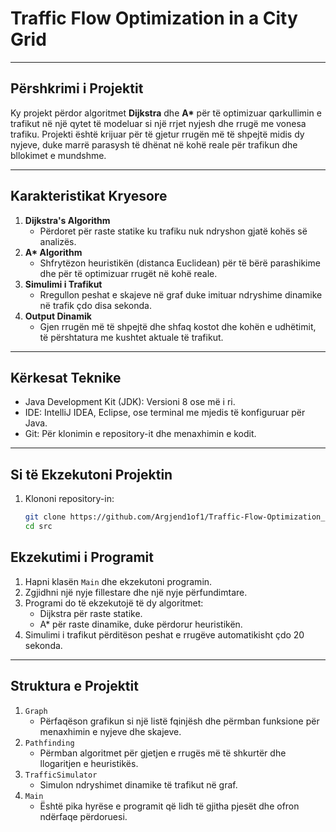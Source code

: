 # Traffic Flow Optimization in a City Grid

---

## **Përshkrimi i Projektit**
Ky projekt përdor algoritmet **Dijkstra** dhe **A\*** për të optimizuar qarkullimin e trafikut në një qytet të modeluar si një rrjet nyjesh dhe rrugë me vonesa trafiku. Projekti është krijuar për të gjetur rrugën më të shpejtë midis dy nyjeve, duke marrë parasysh të dhënat në kohë reale për trafikun dhe bllokimet e mundshme.

---

## **Karakteristikat Kryesore**
1. **Dijkstra's Algorithm**  
   - Përdoret për raste statike ku trafiku nuk ndryshon gjatë kohës së analizës.
2. **A\* Algorithm**  
   - Shfrytëzon heuristikën (distanca Euclidean) për të bërë parashikime dhe për të optimizuar rrugët në kohë reale.
3. **Simulimi i Trafikut**  
   - Rregullon peshat e skajeve në graf duke imituar ndryshime dinamike në trafik çdo disa sekonda.
4. **Output Dinamik**  
   - Gjen rrugën më të shpejtë dhe shfaq kostot dhe kohën e udhëtimit, të përshtatura me kushtet aktuale të trafikut.

---
## Kërkesat Teknike
- Java Development Kit (JDK): Versioni 8 ose më i ri.
- IDE: IntelliJ IDEA, Eclipse, ose terminal me mjedis të konfiguruar për Java.
- Git: Për klonimin e repository-it dhe menaxhimin e kodit.

---

## Si të Ekzekutoni Projektin

1. Klononi repository-in:
   ```bash
   git clone https://github.com/Argjend1of1/Traffic-Flow-Optimization_Dijkstra_A-Star.git
   cd src

## Ekzekutimi i Programit
1. Hapni klasën `Main` dhe ekzekutoni programin.
2. Zgjidhni një nyje fillestare dhe një nyje përfundimtare.
3. Programi do të ekzekutojë të dy algoritmet:
   - Dijkstra për raste statike.
   - A\* për raste dinamike, duke përdorur heuristikën.
4. Simulimi i trafikut përditëson peshat e rrugëve automatikisht çdo 20 sekonda.

---

## Struktura e Projektit
1. `Graph`
   - Përfaqëson grafikun si një listë fqinjësh dhe përmban funksione për menaxhimin e nyjeve dhe skajeve.
2. `Pathfinding`
   - Përmban algoritmet për gjetjen e rrugës më të shkurtër dhe llogaritjen e heuristikës.
3. `TrafficSimulator`
   - Simulon ndryshimet dinamike të trafikut në graf.
4. `Main`
   - Është pika hyrëse e programit që lidh të gjitha pjesët dhe ofron ndërfaqe përdoruesi.
